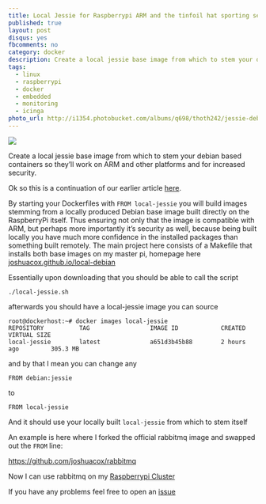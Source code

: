 ```yaml
---
title: Local Jessie for Raspberrypi ARM and the tinfoil hat sporting security nuts
published: true
layout: post
disqus: yes
fbcomments: no
category: docker
description: Create a local jessie base image from which to stem your debian based containers so they’ll work on ARM and other platforms and for increased security
tags:
  - linux
  - raspberrypi
  - docker
  - embedded
  - monitoring
  - icinga
photo_url: http://i1354.photobucket.com/albums/q698/thoth242/jessie-debian-sq_zpsj9qciuiz.jpg
---
```


![](http://i1354.photobucket.com/albums/q698/thoth242/debian_jessie_pic_zpsombhouiz.jpg)

Create a local jessie base image from which to stem your debian based containers so they’ll work on ARM and other platforms and for increased security.

Ok so this is a continuation of our earlier article [here](http://joshuacox.github.io/docker/2015/12/13/RaspberryPi-Docker-Cluster-Consul-Swarm/).

By starting your Dockerfiles with `FROM local-jessie` you will build images stemming from a locally produced Debian base image
built directly on the RaspberryPi itself. 
Thus ensuring not only that the image is compatible with ARM,
but perhaps more importantly it’s security as well,
because being built locally you have much more confidence in the installed packages than something built remotely.
The main project here consists of a Makefile that installs both base images on my master pi, homepage here [joshuacox.github.io/local-debian](http://joshuacox.github.io/local-debian/)

Essentially upon downloading that you should be able to call the script

```
./local-jessie.sh
```

afterwards you should have a local-jessie image you can source

```
root@dockerhost:~# docker images local-jessie
REPOSITORY          TAG                 IMAGE ID            CREATED             VIRTUAL SIZE
local-jessie        latest              a651d3b45b88        2 hours ago         305.3 MB
```

and by that I mean  you can change any

```
FROM debian:jessie
```

to

```
FROM local-jessie
```

And it should use your locally built `local-jessie` from which to stem itself

An example is here where I forked the official rabbitmq image and swapped out the `FROM` line:

<https://github.com/joshuacox/rabbitmq>

Now I can use rabbitmq on my [Raspberrypi Cluster](http://joshuacox.github.io/docker/2015/12/13/RaspberryPi-Docker-Cluster-Consul-Swarm/)

If you have any problems feel free to open an [issue](https://github.com/joshuacox/local-debian/issues)
